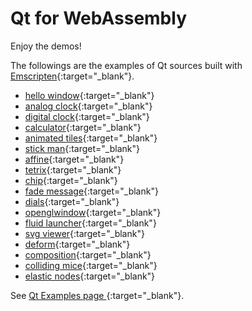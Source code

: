 Qt for WebAssembly
==================

Enjoy the demos!

The followings are the examples of Qt sources built with [Emscripten](https://emscripten.org/){:target="_blank"}.

 * [hello window](https://treefrogframework.github.io/qt-webassembly-examples/hellowindow/){:target="_blank"}
 * [analog clock](https://treefrogframework.github.io/qt-webassembly-examples/analogclock/){:target="_blank"}
 * [digital clock](https://treefrogframework.github.io/qt-webassembly-examples/digitalclock/){:target="_blank"}
 * [calculator](https://treefrogframework.github.io/qt-webassembly-examples/calculator/){:target="_blank"}
 * [animated tiles](https://treefrogframework.github.io/qt-webassembly-examples/animatedtiles/){:target="_blank"}
 * [stick man](https://treefrogframework.github.io/qt-webassembly-examples/stickman/){:target="_blank"}
 * [affine](https://treefrogframework.github.io/qt-webassembly-examples/affine/){:target="_blank"}
 * [tetrix](https://treefrogframework.github.io/qt-webassembly-examples/tetrix/){:target="_blank"}
 * [chip](https://treefrogframework.github.io/qt-webassembly-examples/chip/){:target="_blank"}
 * [fade message](https://treefrogframework.github.io/qt-webassembly-examples/fademessage/){:target="_blank"}
 * [dials](https://treefrogframework.github.io/qt-webassembly-examples/dials/){:target="_blank"}
 * [openglwindow](https://treefrogframework.github.io/qt-webassembly-examples/openglwindow/){:target="_blank"}
 * [fluid launcher](https://treefrogframework.github.io/qt-webassembly-examples/fluidlauncher/){:target="_blank"}
 * [svg viewer](https://treefrogframework.github.io/qt-webassembly-examples/svgviewer/){:target="_blank"}
 * [deform](https://treefrogframework.github.io/qt-webassembly-examples/deform/){:target="_blank"}
 * [composition](https://treefrogframework.github.io/qt-webassembly-examples/composition/){:target="_blank"}
 * [colliding mice](https://treefrogframework.github.io/qt-webassembly-examples/collidingmice/){:target="_blank"}
 * [elastic nodes](https://treefrogframework.github.io/qt-webassembly-examples/elasticnodes/){:target="_blank"}


See [Qt Examples page <i class="fas fa-external-link-alt"></i>](https://doc.qt.io/qt-5/qtexamplesandtutorials.html){:target="_blank"}.
